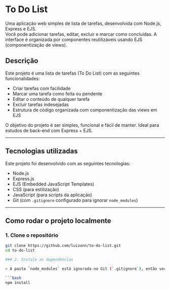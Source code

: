 # To Do List

Uma aplicação web simples de lista de tarefas, desenvolvida com Node.js, Express e EJS.  
Você pode adicionar tarefas, editar, excluir e marcar como concluídas. A interface é organizada por componentes reutilizáveis usando EJS (componentização de views).

## Descrição

Este projeto é uma lista de tarefas (To Do List) com as seguintes funcionalidades:

- Criar tarefas com facilidade
- Marcar uma tarefa como feita ou pendente
- Editar o conteúdo de qualquer tarefa
- Excluir tarefas indesejadas
- Estrutura de código organizada com componentização das views em EJS

O objetivo do projeto é ser simples, funcional e fácil de manter. Ideal para estudos de back-end com Express + EJS.

---

## Tecnologias utilizadas

Este projeto foi desenvolvido com as seguintes tecnologias:

- Node.js
- Express.js
- EJS (Embedded JavaScript Templates)
- CSS (para estilização)
- JavaScript (para scripts da aplicação)
- Git (com `.gitignore` configurado para ignorar `node_modules`)

---

## Como rodar o projeto localmente

### 1. Clone o repositório

```bash
git clone https://github.com/luizonn/to-do-list.git
cd to-do-list

### 2. Instale as dependências

> A pasta `node_modules` está ignorada no Git (`.gitignore`), então você precisa instalar os pacotes necessários com:

```bash
npm install
